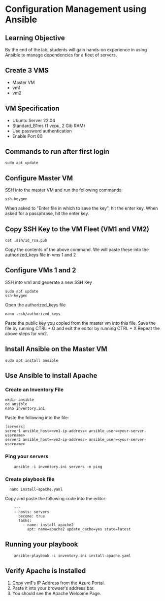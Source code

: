 # Configuration Management using Ansible

## Learning Objective
By the end of the lab, students will gain hands-on experience in using Ansible to manage dependencies for a fleet of servers.

## Create 3 VMS
- Master VM
- vm1
- vm2

## VM Specification
- Ubuntu Server 22.04
- Standard_B1ms (1 vcpu, 2 Gib RAM)
- Use password authentication
- Enable Port 80

## Commands to run after first login

    sudo apt update
  
## Configure Master VM
SSH into the master VM and run the following commands:

    ssh-keygen

When asked to "Enter file in which to save the key", hit the enter key.
When asked for a passphrase, hit the enter key.

## Copy SSH Key to the VM Fleet (VM1 and VM2)

    cat .ssh/id_rsa.pub

Copy the contents of the above command. We will paste these into the authorized_keys file in vms 1 and 2

## Configure VMs 1 and 2
SSH into vm1 and generate a new SSH Key

    sudo apt update
    ssh-keygen

Open the authorized_keys file

    nano .ssh/authorized_keys

Paste the public key you copied from the master vm into this file.
Save the file by running CTRL + O and exit the editor by running CTRL + X
Repeat the above steps for vm2.

## Install Ansible on the Master VM

    sudo apt install ansible


## Use Ansible to install Apache

### Create an Inventory File

    mkdir ansible
    cd ansible
    nano inventory.ini

Paste the following into the file:

    [servers]
    server1 ansible_host=<vm1-ip-address> ansible_user=<your-server-username>
    server2 ansible_host=<vm2-ip-address> ansible_user=<your-server-username>
  
### Ping your servers

        ansible -i inventory.ini servers -m ping

### Create playbook file

      nano install-apache.yaml

Copy and paste the following code into the editor:

        ---
        - hosts: servers
          become: true
          tasks:
            - name: install apache2
              apt: name=apache2 update_cache=yes state=latest

## Running your playbook

        ansible-playbook -i inventory.ini install-apache.yaml

## Verify Apache is Installed
1. Copy vm1's IP Address from the Azure Portal.
2. Paste it into your browser's address bar.
3. You should see the Apache Welcome Page.
